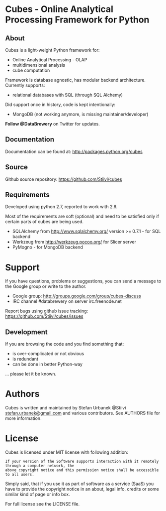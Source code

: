 Cubes - Online Analytical Processing Framework for Python
=========================================================

About
-----

Cubes is a light-weight Python framework for:

* Online Analytical Processing - OLAP
* multidimensional analysis
* cube computation

Framework is database agnostic, has modular backend architecture. Currently supports:

* relational databases with SQL (through SQL Alchemy)

Did support once in history, code is kept intentionally:

* MongoDB (not working anymore, is missing maintainer/developer)


**Follow @DataBrewery** on Twitter for updates.

Documentation
-------------

Documentation can be found at: http://packages.python.org/cubes

Source
------

Github source repository: https://github.com/Stiivi/cubes

Requirements
------------

Developed using python 2.7, reported to work with 2.6.

Most of the requirements are soft (optional) and need to be satisfied only if certain parts of cubes are
being used.

* SQLAlchemy from http://www.sqlalchemy.org/ version >= 0.7.1 - for SQL backend
* Werkzeug from http://werkzeug.pocoo.org/ for Slicer server
* PyMogno - for MongoDB backend

Support
=======

If you have questions, problems or suggestions, you can send a message to the Google group or 
write to the author.

* Google group: http://groups.google.com/group/cubes-discuss
* IRC channel #databrewery on server irc.freenode.net

Report bugs using github issue tracking: https://github.com/Stiivi/cubes/issues

Development
-----------

If you are browsing the code and you find something that:

* is over-complicated or not obvious
* is redundant
* can be done in better Python-way

... please let it be known.

Authors
=======

Cubes is written and maintained by Stefan Urbanek @Stiivi <stefan.urbanek@gmail.com> and various
contributors. See AUTHORS file for more information.

License
=======

Cubes is licensed under MIT license with following addition:

    If your version of the Software supports interaction with it remotely through a computer network, the
    above copyright notice and this permission notice shall be accessible to all users.

Simply said, that if you use it as part of software as a service (SaaS) you have to provide the copyright notice in an about, legal info, credits or some similar kind of page or info box.

For full license see the LICENSE file.
